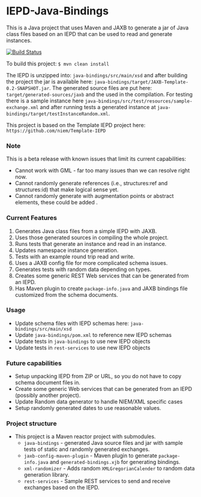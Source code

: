 IEPD-Java-Bindings
==================

This is a Java project that uses Maven and JAXB to generate a jar of Java class files based on an IEPD that can be used to read and generate instances.

[![Build Status](https://travis-ci.org/jtmrice/IEPD-Java-Bindings.svg?branch=master)](https://travis-ci.org/jtmrice/IEPD-Java-Bindings)

To build this project:
`$ mvn clean install`

The IEPD is unzipped into: `java-bindings/src/main/xsd` and after building the project the jar is available here: `java-bindings/target/JAXB-Template-0.2-SNAPSHOT.jar`. The generated source files are put here: `target/generated-sources/jaxb` and the used in the compilation. For testing there is a sample instance here `java-bindings/src/test/resources/sample-exchange.xml` and after running tests a generated instance at `java-bindings/target/testInstanceRandom.xml`.

This project is based on the Template IEPD project here: `https://github.com/niem/Template-IEPD`


### Note
This is a beta release with known issues that limit its current capabilities:
* Cannot work with GML - far too many issues than we can resolve right now.
* Cannot randomly generate references (i.e., structures:ref and structures:id) that make logical sense yet.
* Cannot randomly generate with augmentation points or abstract elements, these could be added .


### Current Features
1. Generates Java class files from a simple IEPD with JAXB.
2. Uses those generated sources in compiling the whole project.
3. Runs tests that generate an instance and read in an instance.
4. Updates namespace instance generation.
5. Tests with an example round trip read and write.
6. Uses a JAXB config file for more complicated schema issues.
7. Generates tests with random data depending on types.
8. Creates some generic REST Web services that can be generated from an IEPD.
9. Has Maven plugin to create `package-info.java` and JAXB bindings file customized from the schema documents.


### Usage
* Update schema files with IEPD schemas here: `java-bindings/src/main/xsd`
* Update `java-bindings/pom.xml` to reference new IEPD schemas
* Update tests in `java-bindings` to use new IEPD objects
* Update tests in `rest-services` to use new IEPD objects


### Future capabilities
* Setup unpacking IEPD from ZIP or URL, so you do not have to copy schema document files in.
* Create some generic Web services that can be generated from an IEPD (possibly another project).
* Update Random data generator to handle NIEM/XML specific cases
* Setup randomly generated dates to use reasonable values.


### Project structure
* This project is a Maven reactor project with submodules.
  * `java-bindings` - generated Java source files and jar with sample tests of static and randomly generated exchanges.
  * `jaxb-config-maven-plugin` - Maven plugin to generate `package-info.java` and `generated-bindings.xjb` for generating bindings.
  * `xml-randomizer` - Adds random `XMLGregorianCalender` to random data generation library.
  * `rest-services` - Sample REST services to send and receive exchanges based on the IEPD.
